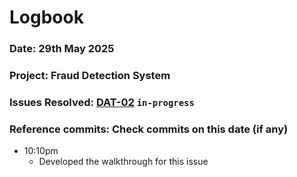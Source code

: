 # Logbook
### Date: 29th May 2025
### Project: Fraud Detection System
### Issues Resolved: [DAT-02](https://github.com/EsosaOrumwese/fraud-detection-system/issues/7) `in-progress`
### Reference commits: Check commits on this date (if any)

* 10:10pm
  * Developed the walkthrough for this issue